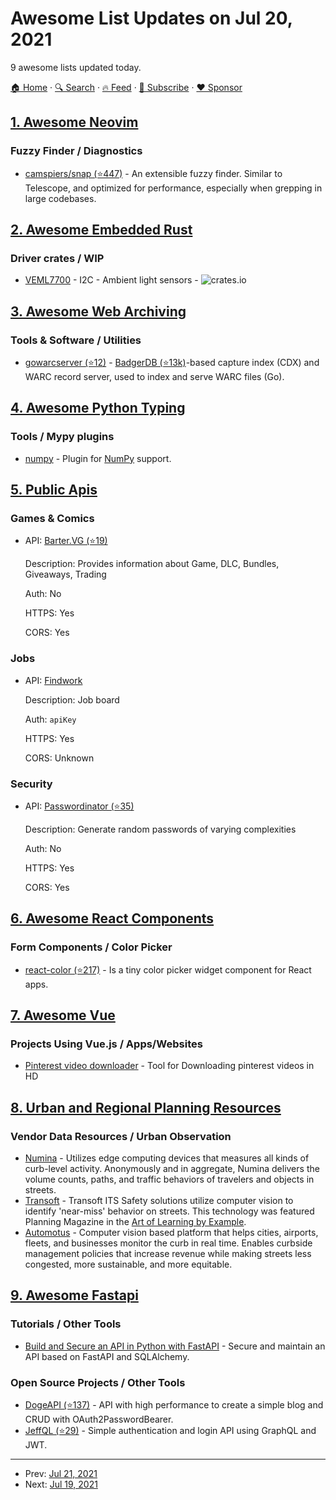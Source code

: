 # Awesome List Updates on Jul 20, 2021

9 awesome lists updated today.

[🏠 Home](/README.md) · [🔍 Search](https://www.trackawesomelist.com/search/) · [🔥 Feed](https://www.trackawesomelist.com/rss.xml) · [📮 Subscribe](https://trackawesomelist.us17.list-manage.com/subscribe?u=d2f0117aa829c83a63ec63c2f&id=36a103854c) · [❤️  Sponsor](https://github.com/sponsors/theowenyoung)



## [1. Awesome Neovim](/content/rockerBOO/awesome-neovim/README.md)

### Fuzzy Finder / Diagnostics

*   [camspiers/snap (⭐447)](https://github.com/camspiers/snap) - An extensible fuzzy finder. Similar to Telescope, and optimized for performance, especially when grepping in large codebases.

## [2. Awesome Embedded Rust](/content/rust-embedded/awesome-embedded-rust/README.md)

### Driver crates / WIP

*   [VEML7700](https://crates.io/crates/veml7700) - I2C - Ambient light sensors - ![crates.io](https://img.shields.io/crates/v/veml7700.svg)

## [3. Awesome Web Archiving](/content/iipc/awesome-web-archiving/README.md)

### Tools & Software / Utilities

*   [gowarcserver (⭐12)](https://github.com/nlnwa/gowarcserver) - [BadgerDB (⭐13k)](https://github.com/dgraph-io/badger)-based capture index (CDX) and WARC record server, used to index and serve WARC files (Go).

## [4. Awesome Python Typing](/content/typeddjango/awesome-python-typing/README.md)

### Tools / Mypy plugins

*   [numpy](https://numpy.org/devdocs/reference/typing.html) - Plugin for [NumPy](https://numpy.org) support.

## [5. Public Apis](/content/public-apis/public-apis/README.md)

### Games & Comics

- API: [Barter.VG (⭐19)](https://github.com/bartervg/barter.vg/wiki)

  Description: Provides information about Game, DLC, Bundles, Giveaways, Trading

  Auth: No

  HTTPS: Yes

  CORS: Yes



### Jobs

- API: [Findwork](https://findwork.dev/developers/)

  Description: Job board

  Auth: `apiKey`

  HTTPS: Yes

  CORS: Unknown



### Security

- API: [Passwordinator (⭐35)](https://github.com/fawazsullia/password-generator/)

  Description: Generate random passwords of varying complexities

  Auth: No

  HTTPS: Yes

  CORS: Yes



## [6. Awesome React Components](/content/brillout/awesome-react-components/README.md)

### Form Components / Color Picker

*   [react-color (⭐217)](https://github.com/uiwjs/react-color) - Is a tiny color picker widget component for React apps.

## [7. Awesome Vue](/content/vuejs/awesome-vue/README.md)

### Projects Using Vue.js / Apps/Websites

*   [Pinterest video downloader](https://www.pinterestdownloder.video/) - Tool for Downloading pinterest videos in HD

## [8. Urban and Regional Planning Resources](/content/APA-Technology-Division/urban-and-regional-planning-resources/README.md)

### Vendor Data Resources / Urban Observation

*   [Numina](https://numina.co/) - Utilizes edge computing devices that measures all kinds of curb-level activity. Anonymously and in aggregate, Numina delivers the volume counts, paths, and traffic behaviors of travelers and objects in streets.
*   [Transoft](https://safety.transoftsolutions.com/) - Transoft ITS Safety solutions utilize computer vision to identify 'near-miss' behavior on streets. This technology was featured Planning Magazine in the [Art of Learning by Example](https://www.planning.org/planning/2020/oct/art-of-learning-by-example/).
*   [Automotus](https://www.automotus.co/) - Computer vision based platform that helps cities, airports, fleets, and businesses monitor the curb in real time. Enables curbside management policies that increase revenue while making streets less congested, more sustainable, and more equitable.

## [9. Awesome Fastapi](/content/mjhea0/awesome-fastapi/README.md)

### Tutorials / Other Tools

*   [Build and Secure an API in Python with FastAPI](https://blog.yezz.me/blog/Build-and-Secure-an-API-in-Python-with-FastAPI) - Secure and maintain an API based on FastAPI and SQLAlchemy.

### Open Source Projects / Other Tools

*   [DogeAPI (⭐137)](https://github.com/yezz123/DogeAPI) - API with high performance to create a simple blog and CRUD with OAuth2PasswordBearer.
*   [JeffQL (⭐29)](https://github.com/yezz123/JeffQL/) - Simple authentication and login API using GraphQL and JWT.

---

- Prev: [Jul 21, 2021](/content/2021/07/21/README.md)
- Next: [Jul 19, 2021](/content/2021/07/19/README.md)